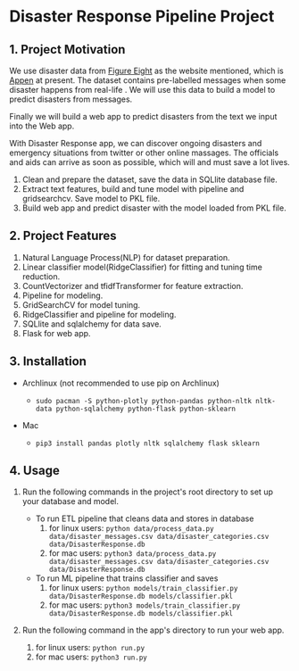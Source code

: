 # Disaster Response Pipeline Project

## 1. Project Motivation

We use disaster data from [Figure Eight](https://www.figure-eight.com/) as the website mentioned, which is [Appen](http://appen.com) at present.
The dataset contains pre-labelled messages when some disaster happens from real-life .
We will use this data to build a model to predict disasters from messages.

Finally we will build a web app to predict disasters from the text we input into the Web app.

With Disaster Response app, we can discover ongoing disasters and emergency situations from twitter or other online massages.
The officials and aids can arrive as soon as possible, which will and must save a lot lives.

1. Clean and prepare the dataset, save the data in SQLlite database file.
2. Extract text features, build and tune model with pipeline and gridsearchcv. Save model to PKL file.
3. Build web app and predict disaster with the model loaded from PKL file.

## 2. Project Features

1. Natural Language Process(NLP) for dataset preparation.
2. Linear classifier model(RidgeClassifier) for fitting and tuning time reduction.
3. CountVectorizer and tfidfTransformer for feature extraction.
3. Pipeline for modeling.
4. GridSearchCV for model tuning.
5. RidgeClassifier and pipeline for modeling.
6. SQLlite and sqlalchemy for data save.
7. Flask for web app.
 


## 3. Installation

+ Archlinux (not recommended to use pip on Archlinux)

  - `sudo pacman -S python-plotly python-pandas python-nltk nltk-data python-sqlalchemy python-flask python-sklearn `

+ Mac 
  - `pip3 install pandas plotly nltk sqlalchemy flask sklearn `

## 4. Usage
1. Run the following commands in the project's root directory to set up your database and model.

    - To run ETL pipeline that cleans data and stores in database
       1. for linux users: 
        `python data/process_data.py data/disaster_messages.csv data/disaster_categories.csv data/DisasterResponse.db`
       2. for mac users: 
        `python3 data/process_data.py data/disaster_messages.csv data/disaster_categories.csv data/DisasterResponse.db`
    - To run ML pipeline that trains classifier and saves
       1. for linux users: 
        `python models/train_classifier.py data/DisasterResponse.db models/classifier.pkl`
       2. for mac users: 
        `python3 models/train_classifier.py data/DisasterResponse.db models/classifier.pkl`

2. Run the following command in the app's directory to run your web app.

    1. for linux users: 
    `python run.py`
    2. for mac users: 
    `python3 run.py`


